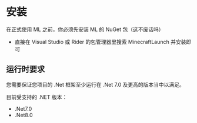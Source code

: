 # 安装

在正式使用 ML 之前，你必须先安装 ML 的 NuGet 包（这不废话吗）
- 直接在 Visual Studio 或 Rider 的包管理器里搜索 MinecraftLaunch 并安装即可

## 运行时要求

您需要保证您项目的 .Net 框架至少运行在 .Net 7.0 及更高的版本当中以满足。

目前受支持的 .NET 版本：

- .Net7.0
- .Net8.0